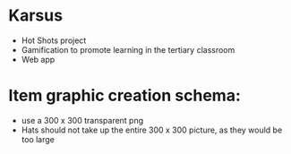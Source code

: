 # Karsus
- Hot Shots project
- Gamification to promote learning in the tertiary classroom
- Web app

# Item graphic creation schema:
- use a 300 x 300 transparent png
- Hats should not take up the entire 300 x 300 picture, as they would be too large
